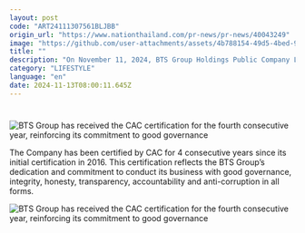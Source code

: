 ```yaml
---
layout: post
code: "ART24111307561BLJBB"
origin_url: "https://www.nationthailand.com/pr-news/pr-news/40043249"
image: "https://github.com/user-attachments/assets/4b788154-49d5-4bed-9af4-910fd8ceb3ab"
title: ""
description: "On November 11, 2024, BTS Group Holdings Public Company Limited (BTS Group), represented by Ms. Sinatta Kiewkhong, Director of Investor Relations and Director of Sustainability, received its certification of membership in the Thai Private Sector Collective Action Against Corruption (CAC) at the “CAC Certification Ceremony 2/2024 NAVIGATING ESG: THE POWER OF INTEGRITY” held at the Siam Kempinski Hotel."
category: "LIFESTYLE"
language: "en"
date: 2024-11-13T08:00:11.645Z
---
```


# 









  ![BTS Group has received the CAC certification for the fourth consecutive year, reinforcing its commitment to good governance](https://github.com/user-attachments/assets/823633c9-8764-434d-8d65-ab8d5169261e)

The Company has been certified by CAC for 4 consecutive years since its initial certification in 2016. This certification reflects the BTS Group’s dedication and commitment to conduct its business with good governance, integrity, honesty, transparency, accountability and anti-corruption in all forms.

  ![BTS Group has received the CAC certification for the fourth consecutive year, reinforcing its commitment to good governance](https://github.com/user-attachments/assets/27d6ca55-7d32-4417-8438-f35d3a8ef0fd)